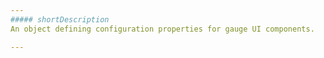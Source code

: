 ```yaml
---
##### shortDescription
An object defining configuration properties for gauge UI components.

---
```

